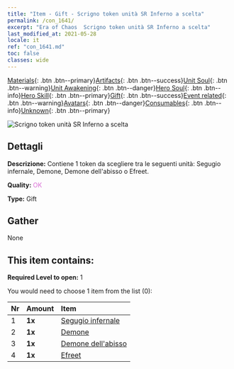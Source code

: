 ```yaml
---
title: "Item - Gift - Scrigno token unità SR Inferno a scelta"
permalink: /con_1641/
excerpt: "Era of Chaos  Scrigno token unità SR Inferno a scelta"
last_modified_at: 2021-05-28
locale: it
ref: "con_1641.md"
toc: false
classes: wide
---
```

 [Materials](/ItemsIT/){: .btn .btn--primary}[Artifacts](/ItemsIT/Artifacts/){: .btn .btn--success}[Unit Soul](/ItemsIT/UnitSoul/){: .btn .btn--warning}[Unit Awakening](/ItemsIT/UnitAwakening/){: .btn .btn--danger}[Hero Soul](/ItemsIT/HeroSoul/){: .btn .btn--info}[Hero Skill](/ItemsIT/HeroSkill/){: .btn .btn--primary}[Gift](/ItemsIT/Gift/){: .btn .btn--success}[Event related](/ItemsIT/Events/){: .btn .btn--warning}[Avatars](/ItemsIT/Avatars/){: .btn .btn--danger}[Consumables](/ItemsIT/Consumables/){: .btn .btn--info}[Unknown](/ItemsIT/Unknown/){: .btn .btn--primary}

 ![Scrigno token unità SR Inferno a scelta](/images/t/i_907257.png)

## Dettagli
 **Descrizione:** Contiene 1 token da scegliere tra le seguenti unità: Segugio infernale, Demone, Demone dell'abisso o Efreet.

 **Quality:** <span style="color: #DA70D6">OK</span>

 **Type:** Gift

## Gather

  None

## This item contains:

 **Required Level to open:** 1

 You would need to choose 1 item from the list (0):

  | Nr | Amount |     Item    |
  |:---|:-------|:------------|
  | 1 |  **1x** | [Segugio infernale](/ItemsIT/unt_228/) |  | 
  | 2 |  **1x** | [Demone](/ItemsIT/unt_229/) |  | 
  | 3 |  **1x** | [Demone dell'abisso](/ItemsIT/unt_230/) |  | 
  | 4 |  **1x** | [Efreet](/ItemsIT/unt_231/) |  | 
